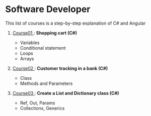 # Software Developer
This list of courses is a step-by-step explanation of C# and Angular

1. <a href="https://github.com/DzhansuHalim/Software_Developer/tree/main/Course01/Course01"> Course01 </a>: <b> Shopping cart (C#) </b>
    <ul>
      <li>Variables</li>
      <li>Conditional statement</li>
      <li>Loops</li>
      <li>Arrays</li>
  
    </ul>
2. <a href="https://github.com/DzhansuHalim/Software_Developer/tree/main/Course02/Course02"> Course02 </a>: <b> Customer tracking in a bank (C#) </b>
    <ul>
      <li>Class</li>
      <li>Methods and Parameters</li>
    </ul>
    
 3. <a href="https://github.com/DzhansuHalim/Software_Developer/tree/main/Course03/Course03"> Course03 </a>: <b> Create a List and Dictionary class (C#) </b>
    <ul>
      <li>Ref, Out, Params</li>
      <li>Collections, Generics</li>
    </ul>

